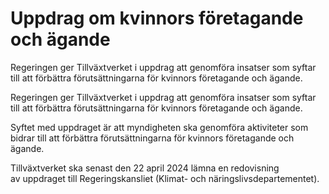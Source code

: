 # Uppdrag om kvinnors företagande och ägande

Regeringen ger Tillväxtverket i uppdrag att genomföra insatser som syftar till att förbättra förutsättningarna för kvinnors företagande och ägande.

Regeringen ger Tillväxtverket i uppdrag att genomföra insatser som syftar till att förbättra förutsättningarna för kvinnors företagande och ägande.

Syftet med uppdraget är att myndigheten ska genomföra aktiviteter som bidrar till att förbättra förutsättningarna för kvinnors företagande och ägande.

Tillväxtverket ska senast den 22 april 2024 lämna en redovisning av uppdraget till Regeringskansliet (Klimat- och näringslivsdepartementet).
